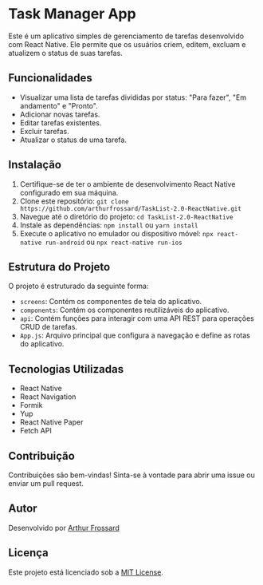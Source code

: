 # Task Manager App

Este é um aplicativo simples de gerenciamento de tarefas desenvolvido com React Native. Ele permite que os usuários criem, editem, excluam e atualizem o status de suas tarefas.

## Funcionalidades

- Visualizar uma lista de tarefas divididas por status: "Para fazer", "Em andamento" e "Pronto".
- Adicionar novas tarefas.
- Editar tarefas existentes.
- Excluir tarefas.
- Atualizar o status de uma tarefa.

## Instalação

1. Certifique-se de ter o ambiente de desenvolvimento React Native configurado em sua máquina.
2. Clone este repositório: `git clone https://github.com/arthurfrossard/TaskList-2.0-ReactNative.git`
3. Navegue até o diretório do projeto: `cd TaskList-2.0-ReactNative`
4. Instale as dependências: `npm install` ou `yarn install`
5. Execute o aplicativo no emulador ou dispositivo móvel: `npx react-native run-android` ou `npx react-native run-ios`

## Estrutura do Projeto

O projeto é estruturado da seguinte forma:

- `screens`: Contém os componentes de tela do aplicativo.
- `components`: Contém os componentes reutilizáveis do aplicativo.
- `api`: Contém funções para interagir com uma API REST para operações CRUD de tarefas.
- `App.js`: Arquivo principal que configura a navegação e define as rotas do aplicativo.

## Tecnologias Utilizadas

- React Native
- React Navigation
- Formik
- Yup
- React Native Paper
- Fetch API

## Contribuição

Contribuições são bem-vindas! Sinta-se à vontade para abrir uma issue ou enviar um pull request.

## Autor

Desenvolvido por [Arthur Frossard](https://github.com/arthurfrossard)

## Licença

Este projeto está licenciado sob a [MIT License](LICENSE).